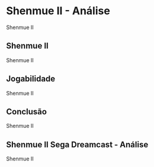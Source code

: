 ---
---

# Shenmue II - Análise

Shenmue II

## Shenmue II

Shenmue II

## Jogabilidade

Shenmue II

## Conclusão

Shenmue II

## Shenmue II Sega Dreamcast - Análise

Shenmue II
